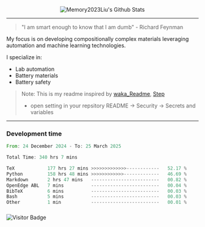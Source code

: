 <div align="center">
    <img align="center" src="https://github-readme-stats.vercel.app/api?username=Memory2023Liu&show_icons=true&count_private=true&hide_border=true" alt="Memory2023Liu's Github Stats"></img>
</div>

---

> "I am smart enough to know that I am dumb" - Richard Feynman 

My focus is on developing compositionally complex materials leveraging automation and machine learning technologies.

I specialize in:
- Lab automation
- Battery materials
- Battery safety

> Note: This is my readme inspired by [waka_Readme](https://github.com/marketplace/actions/waka-readme), [Step](https://github.com/orgs/community/discussions/116451)
> - open setting in your repsitory README -> Security -> Secrets and variables

---

### Development time
<!--START_SECTION:waka-->

```rust
From: 24 December 2024 - To: 25 March 2025

Total Time: 340 hrs 7 mins

TeX            177 hrs 27 mins >>>>>>>>>>>>>------------   52.17 %
Python         158 hrs 48 mins >>>>>>>>>>>>-------------   46.69 %
Markdown       2 hrs 47 mins   -------------------------   00.82 %
OpenEdge ABL   7 mins          -------------------------   00.04 %
BibTeX         6 mins          -------------------------   00.03 %
Bash           5 mins          -------------------------   00.03 %
Other          1 min           -------------------------   00.01 %
```

<!--END_SECTION:waka-->

### 

![Visitor Badge](https://visitor-badge.laobi.icu/badge?page_id=Memory2023Liu.Memory2023Liu)
